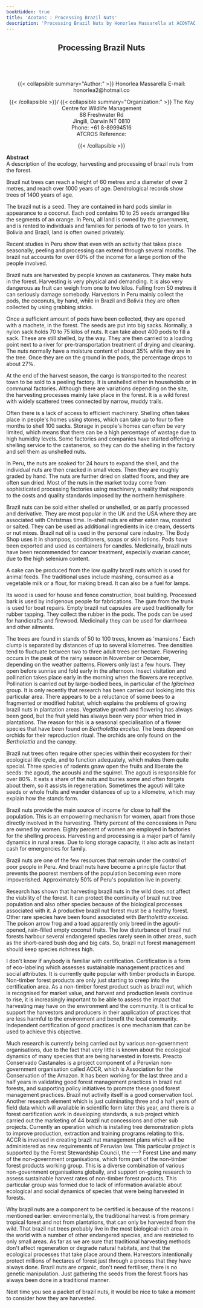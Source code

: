 ```yaml
---
bookHidden: true
title: 'Acotanc : Processing Brazil Nuts'
description: 'Processing Brazil Nuts by Honorlea Massarella at ACONTAC 2001 conference'
---
```

<body>
<center></center>
<center><h2>
Processing Brazil Nuts
</h2></center>
<br/><br/><center><h3></h3><div>{{< collapsible summary="Author:" >}}
<span id="1">Honorlea Massarella  
E-mail: honorlea2@hotmail.co  
</span>  
  
{{< /collapsible >}}/
{{< collapsible summary="Organization:" >}}
<span id="2">The Key Centre for Wildlife Management  
88 Freshwater Rd  
Jingili, Darwin NT 0810  
Phone: +61 8-89994516  
ATCROS Reference:</span>  
  
  
  
{{< /collapsible >}}
</div>
</center>
<p>
<b>Abstract</b><br/>
A description of the ecology, harvesting and processing of brazil nuts from the forest.</p>
<p>

Brazil nut trees can reach a height of 60 metres and a diameter of over 2 metres, and reach over 1000 years of age.  Dendrological records show trees of 1400 years of age.</p>
<p>
The brazil nut is a seed.  They are contained in hard pods similar in appearance to a coconut.  Each pod contains 10 to 25 seeds arranged like the segments of an orange.  In Peru, all land is owned by the government, and is rented to individuals and families for periods of two to ten years.  In Bolivia and Brazil, land is often owned privately.</p>
<p>
Recent studies in Peru show that even with an activity that takes place seasonally, peeling and processing can extend through several months.  The brazil nut accounts for over 60% of the income for a large portion of the people involved.</p>
<p>
Brazil nuts are harvested by people known as castaneros.  They make huts in the forest.  Harvesting is very physical and demanding.  It is also very dangerous as fruit can weigh from one to two kilos.  Falling from 50 metres it can seriously damage somebody.  Harvestors in Peru mainly collect the pods, the coconuts, by hand, while in Brazil and Bolivia they are often collected by using grabbing sticks.</p>
<p>
Once a sufficient amount of pods have been collected, they are opened with a machete, in the forest.  The seeds are put into big sacks.  Normally, a nylon sack holds 70 to 75 kilos of nuts.  It can take about 400 pods to fill a sack.  These are still shelled, by the way.  They are then carried to a loading point next to a river for pre-transportation treatment of drying and cleaning.  The nuts normally have a moisture content of about 35% while they are in the tree.  Once they are on the ground in the pods, the percentage drops to about 27%.</p>
<p>
At the end of the harvest season, the cargo is transported to the nearest town to be sold to a peeling factory.  It is unshelled either in households or in communal factories.  Although there are variations depending on the site, the harvesting processes mainly take place in the forest.  It is a wild forest with widely scattered trees connected by narrow, muddy trails.</p>
<p>
Often there is a lack of access to efficient machinery.  Shelling often takes place in people's homes using stones, which can take up to four to five months to shell 100 sacks.  Storage in people's homes can often be very limited, which means that there can be a high percentage of wastage due to high humidity levels.  Some factories and companies have started offering a shelling service to the castaneros, so they can do the shelling in the factory and sell them as unshelled nuts.</p>
<p>
In Peru, the nuts are soaked for 24 hours to expand the shell, and the individual nuts are then cracked in small vices.  Then they are roughly graded by hand.  The nuts are further dried on slatted floors, and they are often sun dried.  Most of the nuts in the market today come from sophisticated processing factories using machinery, a reality that responds to the costs and quality standards imposed by the northern hemisphere.</p>
<p>
Brazil nuts can be sold either shelled or unshelled, or as partly processed and derivative.  They are most popular in the UK and the USA where they are associated with Christmas time.  In-shell nuts are either eaten raw, roasted or salted.  They can be used as additional ingredients in ice cream, desserts or nut mixes.  Brazil nut oil is used in the personal care industry.  The Body Shop uses it in shampoos, conditioners, soaps or skin lotions.  Pods have been exported and used as containers for candles.  Medicinally, brazil nuts have been recommended for cancer treatment, especially ovarian cancer, due to the high selenium content.</p>
<p>
A cake can be produced from the low quality brazil nuts which is used for animal feeds.  The traditional uses include mashing, consumed as a vegetable milk or a flour, for making bread.  It can also be a fuel for lamps.</p>
<p>
Its wood is used for house and fence construction, boat building.  Processed bark is used by indigenous people for fabrications.  The gum from the trunk is used for boat repairs.  Empty brazil nut capsules are used traditionally for rubber tapping.  They collect the rubber in the pods.  The pods can be used for handicrafts and firewood.  Medicinally they can be used for diarrhoea and other ailments.</p>
<p>
The trees are found in stands of 50 to 100 trees, known as 'mansions.'  Each clump is separated by distances of up to several kilometres.  Tree densities tend to fluctuate between two to three adult trees per hectare.  Flowering occurs in the peak of the rainy season in November or December, depending on the weather patterns.  Flowers only last a few hours.  They open before sunrise and fold early in the afternoon.  Insect visitation and pollination takes place early in the morning when the flowers are receptive.  Pollination is carried out by large-bodied bees, in particular of the <i>Iglacinea</i> group.  It is only recently that research has been carried out looking into this particular area.  There appears to be a reluctance of some bees to a fragmented or modified habitat, which explains the problems of growing brazil nuts in plantation areas.  Vegetative growth and flowering has always been good, but the fruit yield has always been very poor when tried in plantations.  The reason for this is a seasonal specialisation of a flower species that have been found on <i>Bertholettia  excelsa</i>.  The bees depend on orchids for their reproduction ritual.  The orchids are only found on the <i>Bertholettia</i> and the canopy.</p>
<p>
Brazil nut trees often require other species within their ecosystem for their ecological life cycle, and to function adequately, which makes them quite special.  Three species of rodents gnaw open the fruits and liberate the seeds: the agouti, the acoushi and the squirrel.  The agouti is responsible for over 80%.  It eats a share of the nuts and buries some and often forgets about them, so it assists in regeneration.  Sometimes the agouti will take seeds or whole fruits and wander distances of up to a kilometre, which may explain how the stands form.</p>
<p>
Brazil nuts provide the main source of income for close to half the population.  This is an empowering mechanism for women, apart from those directly involved in the harvesting.  Thirty percent of the concessions in Peru are owned by women.  Eighty percent of women are employed in factories for the shelling process.  Harvesting and processing is a major part of family dynamics in rural areas.  Due to long storage capacity, it also acts as instant cash for emergencies for family.</p>
<p>
Brazil nuts are one of the few resources that remain under the control of poor people in Peru.  And brazil nuts have become a principle factor that prevents the poorest members of the population becoming even more impoverished.  Approximately 50% of Peru's population live in poverty.</p>
<p>
Research has shown that harvesting brazil nuts in the wild does not affect the viability of the forest.  It can protect the continuity of brazil nut tree population and also other species because of the biological processes associated with it.  A productive brazil nut forest must be a healthy forest.  Other rare species have been found associated with <i>Bertholettia  excelsa.</i>
The poison arrow frog and a toad apparently only breed in the agouti-opened, rain-filled empty coconut fruits.  The low disturbance of brazil nut forests harbour several endangered species rarely seen in other areas, such as the short-eared bush dog and big cats.  So, brazil nut forest management should keep species richness high.</p>
<p>
I don't know if anybody is familiar with certification.  Certification is a form of eco-labeling which assesses sustainable management practices and social attributes.  It is currently quite popular with timber products in Europe.  Non-timber forest products are only just starting to creep into the certification area.  As a non-timber forest product such as brazil nut, which is recognised for market value, and harvest and production levels continue to rise, it is increasingly important to be able to assess the impact that harvesting may have on the environment and the community.  It is critical to support the harvestors and producers in their application of practices that are less harmful to the environment and benefit the local community.  Independent certification of good practices is one mechanism that can be used to achieve this objective.</p>
<p>
Much research is currently being carried out by various non-government organisations, due to the fact that very little is known about the ecological dynamics of many species that are being harvested in forests.  Preacto Conservado Castanales is a project component of a Peruvian non-government organisation called ACCR, which is Association for the Conservation of the Amazon.  It has been working for the last three and a half years in validating good forest management practices in brazil nut forests, and supporting policy initiatives to promote these good forest management practices.  Brazil nut activity itself is a good conservation tool.  Another research element which is just culminating three and a half years of field data which will available in scientific form later this year, and there is a forest certification work in developing standards, a sub project which carried out the marketing of 44 brazil nut concessions and other sub projects.  Currently an operation which is installing tree demonstration plots to improve production, extraction and training programs relating to this.  ACCR is involved in creating brazil nut management plans which will be administered as new requirements of Peruvian law.  This particular project is supported by the Forest Stewardship Council, the ---? Forest Line and many of the non-government organisations, which form part of the non-timber forest products working group.  This is a diverse combination of various non-government organisations globally, and support on-going research to assess sustainable harvest rates of non-timber forest products.  This particular group was formed due to lack of information available about ecological and social dynamics of species that were being harvested in forests.</p>
<p>
Why brazil nuts are a component to be certified is because of the reasons I mentioned earlier: environmentally, the traditional harvest is from primary tropical forest and not from plantations, that can only be harvested from the wild.  That brazil nut trees probably live in the most biological-rich area in the world with a number of other endangered species, and are restricted to only small areas.  As far as we are sure that traditional harvesting methods don't affect regeneration or degrade natural habitats, and that the ecological processes that take place around them.  Harvestors intentionally protect millions of hectares of forest just through a process that they have always done.  Brazil nuts are organic, don't need fertiliser, there is no genetic manipulation.  Just gathering the seeds from the forest floors has always been done in a traditional manner.</p>
<p>
Next time you see a packet of brazil nuts, it would be nice to take a moment to consider how they are harvested.</p>

</body>
